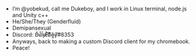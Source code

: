- I’m @yobekud, call me Dukeboy, and I work in Linux terminal, node.js and Unity c++
- He/She/They (Genderfluid)
- Demipansexual
- Discord: D̵̄̇û̸̌k̸̘̀e̸͐͠b̸͒̏o̵͖͂ý̸͠#8353
- Anyways, back to making a custom Discord client for my chromebook.
- Peace!
